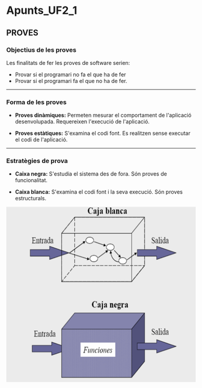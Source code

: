 # **Apunts_UF2_1**

## **PROVES**

### **Objectius de les proves**

Les finalitats de fer les proves de software serien:

* Provar si el programari no fa el que ha de fer
* Provar si el programari fa el que no ha de fer.
----------------------

### **Forma de les proves**

* **Proves dinàmiques:** Permeten mesurar el comportament de l'aplicació desenvolupada. Requereixen l'execució de l'aplicació.

* **Proves estàtiques:** S'examina el codi font. Es realitzen sense executar el codi de l'aplicació.
----------------------

### **Estratègies de prova**

* **Caixa negra:** S'estudia el sistema des de fora. Són proves de funcionalitat.

* **Caixa blanca:** S'examina el codi font i la seva execució. Són proves estructurals.

![](proves_caixes.png)
